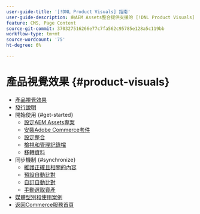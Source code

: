 ```yaml
---
user-guide-title: '[!DNL Product Visuals] 指南'
user-guide-description: 由AEM Assets整合提供支援的 [!DNL Product Visuals] 的完整資訊，適用於Adobe Commerce和Magento Open Source管理員以及電子商務行銷人員。
feature: CMS, Page Content
source-git-commit: 370327516266e77c7fa562c95785e128a5c119bb
workflow-type: tm+mt
source-wordcount: '75'
ht-degree: 6%

---
```



# 產品視覺效果 {#product-visuals}

- [產品視覺效果](overview.md)
- [發行說明](release-notes.md)
- 開始使用 {#get-started}
   - [設定AEM Assets專案](get-started/configure-aem.md)
   - [安裝Adobe Commerce套件](get-started/configure-commerce.md)
   - [設定整合](get-started/setup-synchronization.md)
   - [檢視和管理記錄檔](get-started/logs.md)
   - [移轉資料](get-started/migrate-data.md)
- 同步機制 {#synchronize}
   - [維護正確且相關的內容](synchronize/commerce-content.md)
   - [預設自動比對](synchronize/default-match.md)
   - [自訂自動比對](synchronize/custom-match.md)
   - [手動選取資產](synchronize/asset-selector-integration.md)
- [媒體型別和使用案例](manage-assets.md)
- [返回Commerce服務首頁](https://experienceleague.adobe.com/zh-hant/docs/commerce/user-guides/home)

